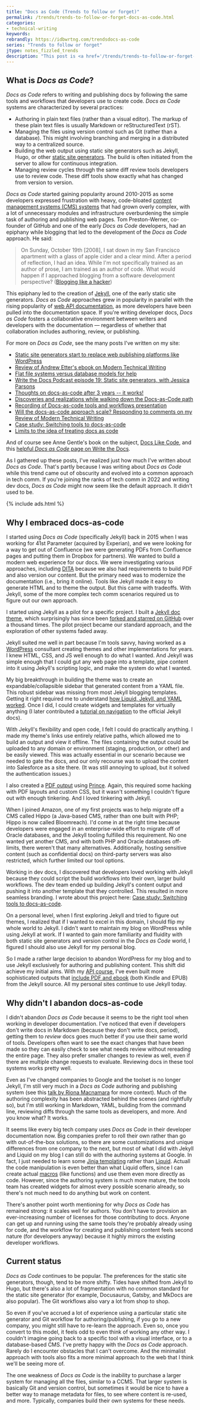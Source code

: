 ```yaml
---
title: "Docs as Code (Trends to follow or forget)"
permalink: /trends/trends-to-follow-or-forget-docs-as-code.html
categories:
- technical-writing
keywords:
rebrandly: https://idbwrtng.com/trendsdocs-as-code
series: "Trends to follow or forget"
jtype: notes_fizzled_trends
description: "This post is <a href='/trends/trends-to-follow-or-forget-intro.html'>part of a series</a> that explores tech comm trends that I've either followed or forgotten, and why. The overall goal is to better understand the reasons that drive trend adoption or abandonment in my personal career. This post focuses on <i>Docs as Code</i>."
---
```


## What is *Docs as Code*?

*Docs as Code* refers to writing and publishing docs by following the same tools and workflows that developers use to create code. *Docs as Code* systems are characterized by several practices:

* Authoring in plain text files (rather than a visual editor). The markup of these plain text files is usually Markdown or reStructuredText (rST).
* Managing the files using version control such as Git (rather than a database). This might involving branching and merging in a distributed way to a centralized source.
* Building the web output using static site generators such as Jekyll, Hugo, or other [static site generators](https://jamstack.org/generators/). The build is often initiated from the server to allow for continuous integration.
* Managing review cycles through the same diff review tools developers use to review code. These diff tools show exactly what has changed from version to version.

*Docs as Code* started gaining popularity around 2010-2015 as some developers expressed frustration with heavy, code-bloated [content management systems (CMS) systems](/trends/trends-to-follow-or-forget-wordpress.html) that had grown overly complex, with a lot of unnecessary modules and infrastructure overburdening the simple task of authoring and publishing web pages. Tom Preston-Werner, co-founder of GitHub and one of the early *Docs as Code* developers, had an epiphany while blogging that led to the development of the *Docs as Code* approach. He said:

> On Sunday, October 19th [2008], I sat down in my San Francisco apartment with a glass of apple cider and a clear mind. After a period of reflection, I had an idea. While I'm not specifically trained as an author of prose, I am trained as an author of code. What would happen if I approached blogging from a software development perspective? ([Blogging like a hacker](https://tom.preston-werner.com/2008/11/17/blogging-like-a-hacker.html))

This epiphany led to the creation of [Jekyll](https://jekyllrb.com), one of the early static site generators. *Docs as Code* approaches grew in popularity in parallel with the rising popularity of [web API documentation](/trends/trends-to-follow-or-forget-api-documentation.html), as more developers have been pulled into the documentation space. If you're writing developer docs, *Docs as Code* fosters a collaborative environment between writers and developers with the documentation &mdash; regardless of whether that collaboration includes authoring, review, or publishing.

For more on *Docs as Code*, see the many posts I've written on my site:

* [Static site generators start to replace web publishing platforms like WordPress](/2015/02/27/static-site-generators-start-to-displace-online-cmss/)
* [Review of Andrew Etter's ebook on Modern Technical Writing](/2016/07/26/modern-technical-writing-review/#static-site-generators)
* [Flat file systems versus database models for help](/2014/11/05/flat-file-systems-versus-database-models-for-help/)
* [Write the Docs Podcast episode 19: Static site generators, with Jessica Parsons](/2019/01/31/static-site-generators-write-the-docs-podcast-episode-19/)
* [Thoughts on docs-as-code after 3 years -- it works!](/2018/07/03/docs-as-code-after-three-years/)
* [Discoveries and realizations while walking down the Docs-as-Code path](/2017/08/23/content-architecture-and-repo-sizes/)
* [Recording of Docs-as-code tools and workflows presentation](/2018/03/09/docs-as-code-tools-and-workflows-denver-presentation)
* [Will the docs-as-code approach scale? Responding to comments on my Review of Modern Technical Writing](/2016/08/01/responding-to-feedback-on-modern-tech-writing-review/)
* [Case study: Switching tools to docs-as-code](/learnapidoc/pubapis_switching_to_docs_as_code.html)
* [Limits to the idea of treating docs as code](/2017/06/02/when-docs-are-not-like-code)

And of course see Anne Gentle's book on the subject, [Docs Like Code](https://www.amazon.com/dp/B08KY82ZSB/), and this [helpful *Docs as Code* page on Write the Docs](https://www.writethedocs.org/guide/docs-as-code/).

As I gathered up these posts, I've realized just how much I've written about *Docs as Code*. That's partly because I was writing about *Docs as Code* while this trend came out of obscurity and evolved into a common approach in tech comm. If you're joining the ranks of tech comm in 2022 and writing dev docs, *Docs as Code* might now seem like the default approach. It didn't used to be.

{% include ads.html %}

## Why I embraced docs-as-code

I started using *Docs as Code* (specifically Jekyll) back in 2015 when I was working for 41st Parameter (acquired by Experian), and we were looking for a way to get out of Confluence (we were generating PDFs from Confluence pages and putting them in Dropbox for partners). We wanted to build a modern web experience for our docs. We were investigating various approaches, including [DITA](/trends/trends-to-follow-or-forget-dita.html) because we also had requirements to build PDF and also version our content. But the primary need was to modernize the documentation (i.e., bring it online). Tools like Jekyll made it easy to generate HTML and to theme the output. But this came with tradeoffs. With Jekyll, some of the more complex tech comm scenarios required us to figure out our own approach.

I started using Jekyll as a pilot for a specific project. I built a [Jekyll doc theme](/documentation-theme-jekyll/), which surprisingly has since been [forked and starred on GitHub](/documentation-theme-jekyll/) over a thousand times. The pilot project became our standard approach, and the exploration of other systems faded away.

Jekyll suited me well in part because I'm tools savvy, having worked as a [WordPress](/trends/trends-to-follow-or-forget-wordpress.html) consultant creating themes and other implementations for years. I knew HTML, CSS, and JS well enough to do what I wanted. And Jekyll was simple enough that I could gut any web page into a template, pipe content into it using Jekyll's scripting logic, and make the system do what I wanted.

My big breakthrough in building the theme was to create an expandable/collapsible sidebar that generated content from a YAML file. This robust sidebar was missing from most Jekyll blogging templates. Getting it right required me to understand [how Liquid, Jekyll, and YAML worked](/documentation-theme-jekyll/mydoc_yaml_tutorial). Once I did, I could create widgets and templates for virtually anything (I later contributed a [tutorial on navigation](https://jekyllrb.com/tutorials/navigation/) to the official Jekyll docs).

With Jekyll's flexibility and open code, I felt I could do practically anything. I made my theme's links use entirely relative paths, which allowed me to build an output and view it offline. The files containing the output could be uploaded to any domain or environment (staging, production, or other) and be easily viewed. This was actually essential in our scenario because we needed to gate the docs, and our only recourse was to upload the content into Salesforce as a site there. (It was still annoying to upload, but it solved the authentication issues.)

I also created a [PDF output](/documentation-theme-jekyll/mydoc_generating_pdfs.html) using [Prince](https://www.princexml.com/). Again, this required some hacking with PDF layouts and custom CSS, but it wasn't something I couldn't figure out with enough tinkering. And I loved tinkering with Jekyll.

When I joined Amazon, one of my first projects was to help migrate off a CMS called Hippo (a Java-based CMS, rather than one built with PHP; Hippo is now called Bloomreach). I'd come in at the right time because developers were engaged in an enterprise-wide effort to migrate off of Oracle databases, and the Jekyll tooling fulfilled this requirement. No one wanted yet another CMS, and with both PHP and Oracle databases off-limits, there weren't that many alternatives. Additionally, hosting sensitive content (such as confidential docs) on third-party servers was also restricted, which further limited our tool options.

Working in dev docs, I discovered that developers loved working with Jekyll because they could script the build workflows into their own, larger build workflows. The dev team ended up building Jekyll's content output and pushing it into another template that they controlled. This resulted in more seamless branding. I wrote about this project here: [Case study: Switching tools to docs-as-code](/learnapidoc/pubapis_switching_to_docs_as_code.html).

On a personal level, when I first exploring Jekyll and tried to figure out themes, I realized that if I wanted to excel in this domain, I should flip my whole world to Jekyll. I didn't want to maintain my blog on WordPress while using Jekyll at work. If I wanted to gain more familiarity and fluidity with both static site generators and version control in the *Docs as Code* world, I figured I should also use Jekyll for my personal blog.

So I made a rather large decision to abandon WordPress for my blog and to use Jekyll exclusively for authoring and publishing content. This shift did achieve my initial aims. With my [API course](/learnapidoc/), I've even built more sophisticated outputs that [include PDF and ebook](/learnapidoc/docapis_formats.html) (both Kindle and EPUB) from the Jekyll source. All my personal sites continue to use Jekyll today.

## Why didn't I abandon docs-as-code

I didn't abandon *Docs as Code* because it seems to be the right tool when working in developer documentation. I've noticed that even if developers don't write docs in Markdown (because they don't write docs, period), getting them to *review* docs goes much better if you use their same world of tools. Developers often want to see the exact changes that have been made so they can easily check to see what needs review without rereading the entire page. They also prefer smaller changes to review as well, even if there are multiple change requests to evaluate. Reviewing docs in these tool systems works pretty well.

Even as I've changed companies to Google and the toolset is no longer Jekyll, I'm still very much in a *Docs as Code* authoring and publishing system (see this [talk by Riona Macnamara](/2016/07/15/transforming-documentation-processes-docs-as-code/) for more context). Much of the authoring complexity has been abstracted behind the scenes (and rightfully so), but I'm still working in Markdown, YAML, building from the command line, reviewing diffs through the same tools as developers, and more. And you know what? It works.

It seems like every big tech company uses *Docs as Code* in their developer documentation now. Big companies prefer to roll their own rather than go with out-of-the-box solutions, so there are some customizations and unique differences from one company to the next, but most of what I did with Jekyll and Liquid on my blog I can still do with the authoring systems at Google. In fact, I just needed to learn some [Jinja templating](https://jinja.palletsprojects.com/) rather than [Liquid](https://shopify.github.io/liquid/). Actuall the code manipulation is even better than what Liquid offers, since I can create actual [macros](https://ttl255.com/jinja2-tutorial-part-5-macros/) (like functions) and use them even more directly as code. However, since the authoring system is much more mature, the tools team has created widgets for almost every possible scenario already, so there's not much need to do anything but work on content.

There's another point worth mentioning for why *Docs as Code* has remained strong: it scales well for authors. You don't have to provision an ever-increasing number of licenses for those contributing to docs. Anyone can get up and running using the same tools they're probably already using for code, and the workflow for creating and publishing content feels second nature (for developers anyway) because it highly mirrors the existing developer workflows.

## Current status

*Docs as Code* continues to be popular. The preferences for the static site generators, though, tend to be more shifty. Tides have shifted from Jekyll to Hugo, but there's also a lot of fragmentation with no common standard for the static site generator (for example, Docusaurus, Gatsby, and MkDocs are also popular). The Git workflows also vary a lot from shop to shop.

So even if you've accrued a lot of experience using a particular static site generator and Git workflow for authoring/publishing, if you go to a new company, you might still have to re-learn the approach. Even so, once you convert to this model, it feels odd to even think of working any other way. I couldn't imagine going back to a specific tool with a visual interface, or to a database-based CMS. I've pretty happy with the *Docs as Code* approach. Rarely do I encounter obstacles that I can't overcome. And the minimalist approach with tools also fits a more minimal approach to the web that I think we'll be seeing more of.

The one weakness of *Docs as Code* is the inability to purchase a larger system for managing all the files, similar to a CCMS. That larger system is basically Git and version control, but sometimes it would be nice to have a better way to manage metadata for files, to see where content is re-used, and more. Typically, companies build their own systems for these needs.
